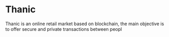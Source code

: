 # Thanic
Thanic is an online retail market based on blockchain, the main objective is to offer secure and private transactions between peopl
